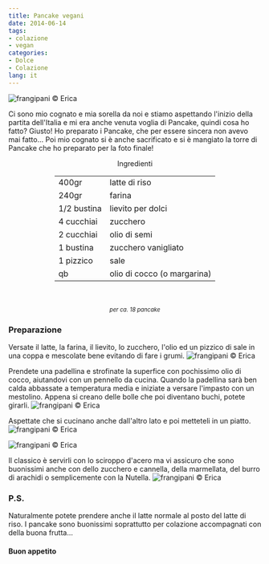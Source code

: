 ```yaml
---
title: Pancake vegani
date: 2014-06-14
tags:
- colazione
- vegan
categories:
- Dolce
- Colazione
lang: it
---
```

![](header.jpg "frangipani © Erica")

Ci sono mio cognato e mia sorella da noi e stiamo aspettando l'inizio della partita dell'Italia e mi era anche venuta voglia di Pancake, quindi cosa ho fatto? Giusto! Ho preparato i Pancake, che per essere sincera non avevo mai fatto... Poi mio cognato si è anche sacrificato e si è mangiato la torre di Pancake che ho preparato per la foto finale!


<div id="wrapper" style="text-align: center">
  <div id="yourdiv" style="display: inline-block;">
    <div class="ingredients">
      <div class="ingredients-title">Ingredienti</div>
      <table>
        <tbody>
          <tr>
            <td>400gr</td>
            <td>latte di riso</td>
          </tr>
          <tr>
            <td>240gr</td>
            <td>farina</td>
          </tr>
          <tr>
            <td>1/2 bustina</td>
            <td>lievito per dolci</td>
          </tr>
          <tr>
            <td>4 cucchiai</td>
            <td>zucchero</td>
          </tr>
          <tr>
            <td>2 cucchiai</td>
            <td>olio di semi</td>
          </tr>
          <tr>
            <td>1 bustina</td>
            <td>zucchero vanigliato</td>
          </tr>
          <tr>
            <td>1 pizzico</td>
            <td>sale</td>
          </tr>
          <tr>
            <td>qb</td>
            <td>olio di cocco (o margarina)</td>   
          </tr>
        </tbody>
      </table>
      <br></br>
      <i class="pull-right" style="font-size: 80%;">per ca. 18 pancake</i>
    </div>
  </div>
</div>


<h3>
  <font color="grey">
    <i class="fa fa-cogs"></i>
  </font> Preparazione
</h3>

Versate il latte, la farina, il lievito, lo zucchero, l'olio ed un pizzico di sale in una coppa e mescolate bene evitando di fare i grumi.
![](impasto.jpg "frangipani © Erica")

Prendete una padellina e strofinate la superfice con pochissimo olio di cocco, aiutandovi con un pennello da cucina. Quando la padellina sarà ben calda abbassate a temperatura media e iniziate a versare l'impasto con un mestolino. Appena si creano delle bolle che poi diventano buchi, potete girarli.
![](girare.jpg "frangipani © Erica")
 
Aspettate che si cucinano anche dall'altro lato e poi metteteli in un piatto.
![](girati.jpg "frangipani © Erica")

![](pronti.jpg "frangipani © Erica")

Il classico è servirli con lo sciroppo d'acero ma vi assicuro che sono buonissimi anche con dello zucchero e cannella, della marmellata, del burro di arachidi o semplicemente con la Nutella.
![](risultato.jpg "frangipani © Erica")


<h3>
  <font color="#FFCC00">
    <i class="fa fa-lightbulb-o"></i>
  </font> P.S.
</h3>

Naturalmente potete prendere anche il latte normale al posto del latte di riso. I pancake sono buonissimi soprattutto per colazione accompagnati con della buona frutta...

<h4>Buon appetito
  <font color="red">
    <i class="fa fa-smile-o"></i>
  </font>
</h4>